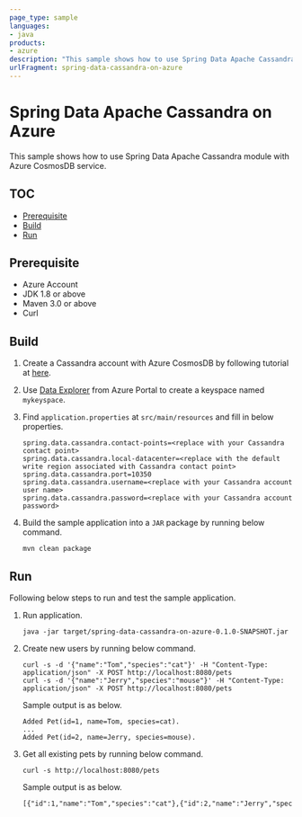 ```yaml
---
page_type: sample
languages:
- java
products:
- azure
description: "This sample shows how to use Spring Data Apache Cassandra module with Azure CosmosDB service."
urlFragment: spring-data-cassandra-on-azure
---
```


# Spring Data Apache Cassandra on Azure

This sample shows how to use Spring Data Apache Cassandra module with Azure CosmosDB service.

## TOC

- [Prerequisite](#prerequisite)
- [Build](#build)
- [Run](#run)

## Prerequisite

- Azure Account
- JDK 1.8 or above
- Maven 3.0 or above
- Curl

## Build

1. Create a Cassandra account with Azure CosmosDB by following tutorial at 
[here](https://docs.microsoft.com/en-us/azure/cosmos-db/create-cassandra-java#create-a-database-account).

1. Use [Data Explorer](https://docs.microsoft.com/en-us/azure/cosmos-db/data-explorer) from Azure Portal to create a keyspace named `mykeyspace`. 

1. Find `application.properties` at `src/main/resources` and fill in below properties.

    ```
    spring.data.cassandra.contact-points=<replace with your Cassandra contact point>
    spring.data.cassandra.local-datacenter=<replace with the default write region associated with Cassandra contact point>
    spring.data.cassandra.port=10350
    spring.data.cassandra.username=<replace with your Cassandra account user name>
    spring.data.cassandra.password=<replace with your Cassandra account password>
    ```

1. Build the sample application into a `JAR` package by running below command.
   
   ```shell
   mvn clean package
   ```

## Run

Following below steps to run and test the sample application.

1. Run application.

    ```shell
    java -jar target/spring-data-cassandra-on-azure-0.1.0-SNAPSHOT.jar
    ```

1. Create new users by running below command.

    ```shell
    curl -s -d '{"name":"Tom","species":"cat"}' -H "Content-Type: application/json" -X POST http://localhost:8080/pets
    curl -s -d '{"name":"Jerry","species":"mouse"}' -H "Content-Type: application/json" -X POST http://localhost:8080/pets
    ```
    
    Sample output is as below.
    ```text
    Added Pet(id=1, name=Tom, species=cat).
    ...
    Added Pet(id=2, name=Jerry, species=mouse).
    ```

1. Get all existing pets by running below command.

    ```shell
    curl -s http://localhost:8080/pets
    ```
    
    Sample output is as below.
    ```txt
    [{"id":1,"name":"Tom","species":"cat"},{"id":2,"name":"Jerry","species":"mouse"}]
    ```
